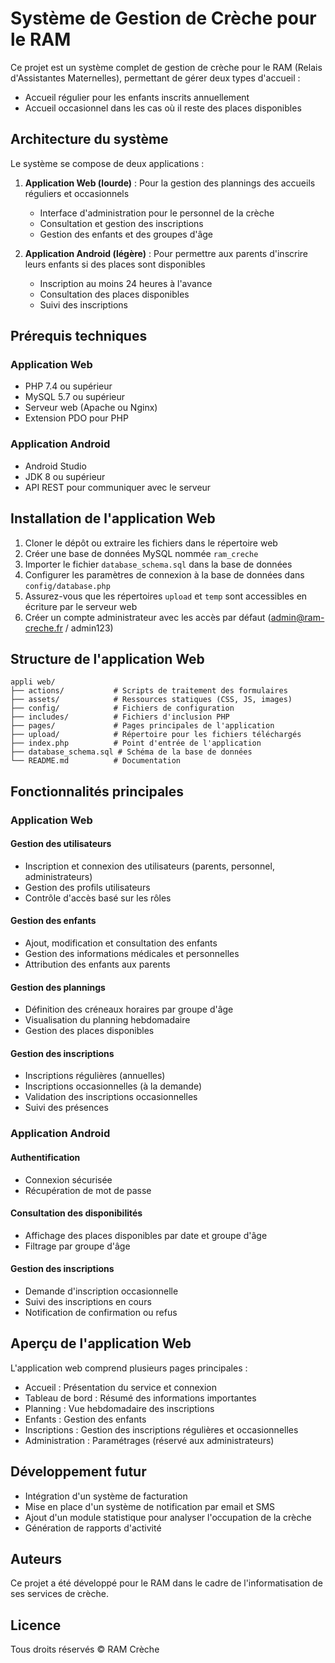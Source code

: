 # Système de Gestion de Crèche pour le RAM

Ce projet est un système complet de gestion de crèche pour le RAM (Relais d'Assistantes Maternelles), permettant de gérer deux types d'accueil :
- Accueil régulier pour les enfants inscrits annuellement
- Accueil occasionnel dans les cas où il reste des places disponibles

## Architecture du système

Le système se compose de deux applications :

1. **Application Web (lourde)** : Pour la gestion des plannings des accueils réguliers et occasionnels
   - Interface d'administration pour le personnel de la crèche
   - Consultation et gestion des inscriptions
   - Gestion des enfants et des groupes d'âge

2. **Application Android (légère)** : Pour permettre aux parents d'inscrire leurs enfants si des places sont disponibles
   - Inscription au moins 24 heures à l'avance
   - Consultation des places disponibles
   - Suivi des inscriptions

## Prérequis techniques

### Application Web
- PHP 7.4 ou supérieur
- MySQL 5.7 ou supérieur
- Serveur web (Apache ou Nginx)
- Extension PDO pour PHP

### Application Android
- Android Studio
- JDK 8 ou supérieur
- API REST pour communiquer avec le serveur

## Installation de l'application Web

1. Cloner le dépôt ou extraire les fichiers dans le répertoire web
2. Créer une base de données MySQL nommée `ram_creche`
3. Importer le fichier `database_schema.sql` dans la base de données
4. Configurer les paramètres de connexion à la base de données dans `config/database.php`
5. Assurez-vous que les répertoires `upload` et `temp` sont accessibles en écriture par le serveur web
6. Créer un compte administrateur avec les accès par défaut (admin@ram-creche.fr / admin123)

## Structure de l'application Web

```
appli web/
├── actions/           # Scripts de traitement des formulaires
├── assets/            # Ressources statiques (CSS, JS, images)
├── config/            # Fichiers de configuration
├── includes/          # Fichiers d'inclusion PHP
├── pages/             # Pages principales de l'application
├── upload/            # Répertoire pour les fichiers téléchargés
├── index.php          # Point d'entrée de l'application
├── database_schema.sql # Schéma de la base de données
└── README.md          # Documentation
```

## Fonctionnalités principales

### Application Web

#### Gestion des utilisateurs
- Inscription et connexion des utilisateurs (parents, personnel, administrateurs)
- Gestion des profils utilisateurs
- Contrôle d'accès basé sur les rôles

#### Gestion des enfants
- Ajout, modification et consultation des enfants
- Gestion des informations médicales et personnelles
- Attribution des enfants aux parents

#### Gestion des plannings
- Définition des créneaux horaires par groupe d'âge
- Visualisation du planning hebdomadaire
- Gestion des places disponibles

#### Gestion des inscriptions
- Inscriptions régulières (annuelles)
- Inscriptions occasionnelles (à la demande)
- Validation des inscriptions occasionnelles
- Suivi des présences

### Application Android

#### Authentification
- Connexion sécurisée
- Récupération de mot de passe

#### Consultation des disponibilités
- Affichage des places disponibles par date et groupe d'âge
- Filtrage par groupe d'âge

#### Gestion des inscriptions
- Demande d'inscription occasionnelle
- Suivi des inscriptions en cours
- Notification de confirmation ou refus

## Aperçu de l'application Web

L'application web comprend plusieurs pages principales :
- Accueil : Présentation du service et connexion
- Tableau de bord : Résumé des informations importantes
- Planning : Vue hebdomadaire des inscriptions
- Enfants : Gestion des enfants
- Inscriptions : Gestion des inscriptions régulières et occasionnelles
- Administration : Paramétrages (réservé aux administrateurs)

## Développement futur

- Intégration d'un système de facturation
- Mise en place d'un système de notification par email et SMS
- Ajout d'un module statistique pour analyser l'occupation de la crèche
- Génération de rapports d'activité

## Auteurs

Ce projet a été développé pour le RAM dans le cadre de l'informatisation de ses services de crèche.

## Licence

Tous droits réservés © RAM Crèche
